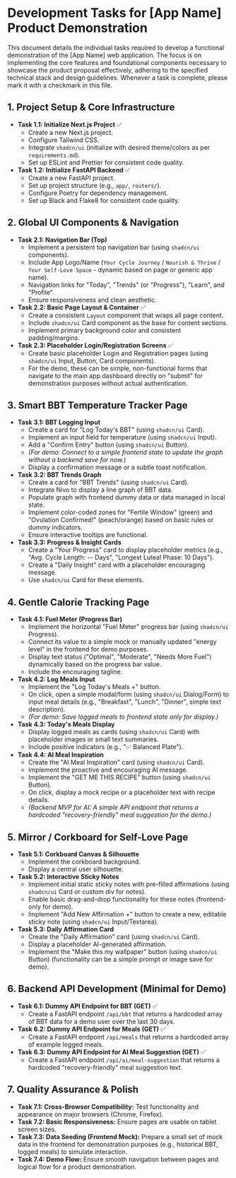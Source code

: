 # Development Tasks for [App Name] Product Demonstration

This document details the individual tasks required to develop a functional demonstration of the [App Name] web application. The focus is on implementing the core features and foundational components necessary to showcase the product proposal effectively, adhering to the specified technical stack and design guidelines. Whenever a task is complete, please mark it with a checkmark in this file. 

## 1. Project Setup & Core Infrastructure

* **Task 1.1: Initialize Next.js Project** ✅
    * Create a new Next.js project.
    * Configure Tailwind CSS.
    * Integrate `shadcn/ui` (initialize with desired theme/colors as per `requirements.md`).
    * Set up ESLint and Prettier for consistent code quality.
* **Task 1.2: Initialize FastAPI Backend** ✅
    * Create a new FastAPI project.
    * Set up project structure (e.g., `app/`, `routers/`).
    * Configure Poetry for dependency management.
    * Set up Black and Flake8 for consistent code quality.

## 2. Global UI Components & Navigation

* **Task 2.1: Navigation Bar (Top)**
    * Implement a persistent top navigation bar (using `shadcn/ui` components).
    * Include App Logo/Name (`Your Cycle Journey` / `Nourish & Thrive` / `Your Self-Love Space` - dynamic based on page or generic app name).
    * Navigation links for "Today", "Trends" (or "Progress"), "Learn", and "Profile".
    * Ensure responsiveness and clean aesthetic.
* **Task 2.2: Basic Page Layout & Container** ✅
    * Create a consistent `Layout` component that wraps all page content.
    * Include `shadcn/ui` Card component as the base for content sections.
    * Implement primary background color and consistent padding/margins.
* **Task 2.3: Placeholder Login/Registration Screens** ✅
    * Create basic placeholder Login and Registration pages (using `shadcn/ui` Input, Button, Card components).
    * For the demo, these can be simple, non-functional forms that navigate to the main app dashboard directly on "submit" for demonstration purposes without actual authentication.

## 3. Smart BBT Temperature Tracker Page

* **Task 3.1: BBT Logging Input**
    * Create a card for "Log Today's BBT" (using `shadcn/ui` Card).
    * Implement an input field for temperature (using `shadcn/ui` Input).
    * Add a "Confirm Entry" button (using `shadcn/ui` Button).
    * *(For demo: Connect to a simple frontend state to update the graph without a backend save for now.)*
    * Display a confirmation message or a subtle toast notification.
* **Task 3.2: BBT Trends Graph**
    * Create a card for "BBT Trends" (using `shadcn/ui` Card).
    * Integrate Nivo to display a line graph of BBT data.
    * Populate graph with frontend dummy data or data managed in local state.
    * Implement color-coded zones for "Fertile Window" (green) and "Ovulation Confirmed!" (peach/orange) based on basic rules or dummy indicators.
    * Ensure interactive tooltips are functional.
* **Task 3.3: Progress & Insight Cards**
    * Create a "Your Progress" card to display placeholder metrics (e.g., "Avg. Cycle Length: -- Days", "Longest Luteal Phase: 10 Days").
    * Create a "Daily Insight" card with a placeholder encouraging message.
    * Use `shadcn/ui` Card for these elements.

## 4. Gentle Calorie Tracking Page

* **Task 4.1: Fuel Meter (Progress Bar)**
    * Implement the horizontal "Fuel Meter" progress bar (using `shadcn/ui` Progress).
    * Connect its value to a simple mock or manually updated "energy level" in the frontend for demo purposes.
    * Display text status ("Optimal", "Moderate", "Needs More Fuel") dynamically based on the progress bar value.
    * Include the encouraging tagline.
* **Task 4.2: Log Meals Input**
    * Implement the "Log Today's Meals +" button.
    * On click, open a simple modal/form (using `shadcn/ui` Dialog/Form) to input meal details (e.g., "Breakfast", "Lunch", "Dinner", simple text description).
    * *(For demo: Save logged meals to frontend state only for display.)*
* **Task 4.3: Today's Meals Display**
    * Display logged meals as cards (using `shadcn/ui` Card) with placeholder images or small text summaries.
    * Include positive indicators (e.g., "✅ Balanced Plate").
* **Task 4.4: AI Meal Inspiration**
    * Create the "AI Meal Inspiration" card (using `shadcn/ui` Card).
    * Implement the proactive and encouraging AI message.
    * Implement the "GET ME THIS RECIPE" button (using `shadcn/ui` Button).
    * On click, display a mock recipe or a placeholder text with recipe details.
    * *(Backend MVP for AI: A simple API endpoint that returns a hardcoded "recovery-friendly" meal suggestion for the demo.)*

## 5. Mirror / Corkboard for Self-Love Page

* **Task 5.1: Corkboard Canvas & Silhouette**
    * Implement the corkboard background.
    * Display a central user silhouette.
* **Task 5.2: Interactive Sticky Notes**
    * Implement initial static sticky notes with pre-filled affirmations (using `shadcn/ui` Card or custom div for notes).
    * Enable basic drag-and-drop functionality for these notes (frontend-only for demo).
    * Implement "Add New Affirmation +" button to create a new, editable sticky note (using `shadcn/ui` Input/Textarea).
* **Task 5.3: Daily Affirmation Card**
    * Create the "Daily Affirmation" card (using `shadcn/ui` Card).
    * Display a placeholder AI-generated affirmation.
    * Implement the "Make this my wallpaper" button (using `shadcn/ui` Button) (functionality can be a simple prompt or image save for demo).

## 6. Backend API Development (Minimal for Demo)

* **Task 6.1: Dummy API Endpoint for BBT (GET)** ✅
    * Create a FastAPI endpoint `/api/bbt` that returns a hardcoded array of BBT data for a demo user over the last 30 days.
* **Task 6.2: Dummy API Endpoint for Meals (GET)** ✅
    * Create a FastAPI endpoint `/api/meals` that returns a hardcoded array of example logged meals.
* **Task 6.3: Dummy API Endpoint for AI Meal Suggestion (GET)** ✅
    * Create a FastAPI endpoint `/api/ai/meal-suggestion` that returns a hardcoded "recovery-friendly" meal suggestion text.

## 7. Quality Assurance & Polish

* **Task 7.1: Cross-Browser Compatibility:** Test functionality and appearance on major browsers (Chrome, Firefox).
* **Task 7.2: Basic Responsiveness:** Ensure pages are usable on tablet screen sizes.
* **Task 7.3: Data Seeding (Frontend Mock):** Prepare a small set of mock data in the frontend for demonstration purposes (e.g., historical BBT, logged meals) to simulate interaction.
* **Task 7.4: Demo Flow:** Ensure smooth navigation between pages and logical flow for a product demonstration.
